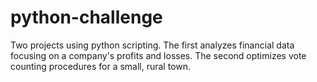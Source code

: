 # python-challenge
Two projects using python scripting. 
The first analyzes financial data focusing on a company's profits and losses.
The second optimizes vote counting procedures for a small, rural town.
